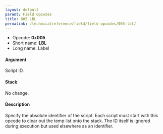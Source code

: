 ```yaml
---
layout: default
parent: Field Opcodes
title: 005_LBL
permalink: /technicalreference/field/field-opcodes/005-lbl/
---
```


-   Opcode: **0x005**
-   Short name: **LBL**
-   Long name: Label

#### Argument

Script ID.

#### Stack

No change.

#### Description

Specify the absolute identifier of the script. Each script must start with this opcode to clear out the temp list onto the stack. The ID itself is ignored during execution but used elsewhere as an identifier.
